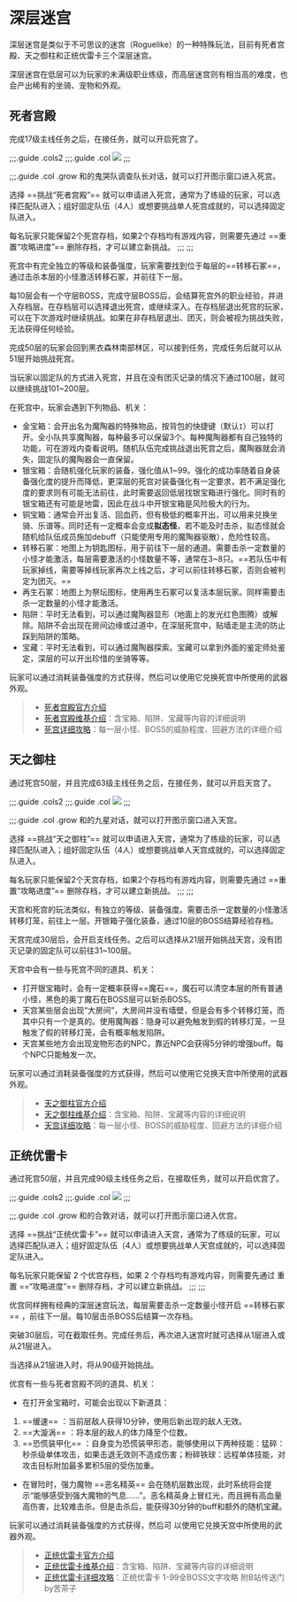 # 深层迷宫

深层迷宫是类似于不可思议的迷宫（Roguelike）的一种特殊玩法，目前有死者宫殿、天之御柱和正统优雷卡三个深层迷宫。

深层迷宫在低层可以为玩家的未满级职业练级，而高层迷宫则有相当高的难度，也会产出稀有的坐骑、宠物和外观。

## 死者宫殿

完成17级主线任务<Quest name="消失在铜铃中的梦" type="main" />之后，在<Pos name="格里达尼亚新街" :x="12.0" :y="13.1" />接任务<Quest name="奇异地宫" type="plus" />，就可以开启死宫了。

;;;.guide .cols2
;;;.guide .col
<img src="./dd.assets/tpd.jpg"/>
;;;

;;;.guide .col .grow
和<Pos name="黑衣森林南部林区" :x="25.2" :y="20.6" />的鬼哭队调查队长对话，就可以打开图示窗口进入死宫。

选择 ==挑战“死者宫殿”== 就可以申请进入死宫，通常为了练级的玩家，可以选择匹配队进入；组好固定队伍（4人）或想要挑战单人死宫成就的，可以选择固定队进入。

每名玩家只能保留2个死宫存档，如果2个存档均有游戏内容，则需要先通过 ==重置“攻略进度”== 删除存档，才可以建立新挑战。
;;;
;;;

死宫中有完全独立的等级和装备强度，玩家需要找到位于每层的==转移石冢==，通过击杀本层的小怪激活转移石冢，并前往下一层。

每10层会有一个守层BOSS，完成守层BOSS后，会结算死宫外的职业经验，并进入存档层。在存档层可以选择退出死宫，或继续深入。在存档层退出死宫的玩家，可以在下次游戏时继续挑战。如果在非存档层退出、团灭，则会被视为挑战失败，无法获得任何经验。

完成50层的玩家会回到黑衣森林南部林区，可以接到任务<Quest name="深渊地宫" type="plus" />，完成任务后就可以从51层开始挑战死宫。

当玩家以固定队的方式进入死宫，并且在没有团灭记录的情况下通过100层，就可以继续挑战101~200层。

在死宫中，玩家会遇到下列物品、机关：
* 金宝箱：会开出名为魔陶器的特殊物品，按背包的快捷键（默认`I`）可以打开。全小队共享魔陶器，每种最多可以保留3个。每种魔陶器都有自己独特的功能，可在游戏内查看说明。随机队伍完成挑战退出死宫之后，魔陶器就会消失，固定队的魔陶器会一直保留。
* 银宝箱：会随机强化玩家的装备，强化值从1~99。强化的成功率随着自身装备强化度的提升而降低，更深层的死宫对装备强化有一定要求，若不满足强化度的要求则有可能无法前往，此时需要返回低层找银宝箱进行强化。同时有的银宝箱还有可能是地雷，因此在战斗中开银宝箱是风险极大的行为。
* 铜宝箱：通常会开出复活、回血药，但有极低的概率开出<item name="格尔莫拉陶器碎片" />，可以用来兑换坐骑、乐谱等。同时还有一定概率会变成**拟态怪**，若不能及时击杀，拟态怪就会随机给队伍成员施加<Status :id="1087" name="诅咒" />debuff（只能使用专用的魔陶器驱散），危险性较高。
* 转移石冢：地图上为钥匙图标，用于前往下一层的通道。需要击杀一定数量的小怪才能激活，每层需要激活的小怪数量不等，通常在3~8只。==若队伍中有玩家掉线，需要等掉线玩家再次上线之后，才可以前往转移石冢，否则会被判定为团灭。==
* 再生石冢：地图上为祭坛图标，使用再生石冢可以复活本层玩家。同样需要击杀一定数量的小怪才能激活。
* 陷阱：平时无法看到，可以通过魔陶器显形（地面上的发光红色图腾）或解除。陷阱不会出现在房间边缘或过道中，在深层死宫中，贴墙走是主流的防止踩到陷阱的策略。
* 宝藏：平时无法看到，可以通过魔陶器探索。宝藏可以拿到外面的鉴定师处鉴定，深层的<item name="金饰宝藏" />可以开出珍惜的坐骑等等。

玩家可以通过消耗装备强度的方式获得<item name="聚魔柄" />，然后可以使用它兑换死宫中所使用的武器外观。

> * [死者宫殿官方介绍](http://act.ff.sdo.com/project/170420deepdungeon/index.html)
> * [死者宫殿维基介绍](https://ff14.huijiwiki.com/wiki/%E6%AD%BB%E8%80%85%E5%AE%AB%E6%AE%BF)：含宝箱、陷阱、宝藏等内容的详细说明
> * [死宫详细攻略](https://bbs.nga.cn/read.php?tid=14509371)：每一层小怪、BOSS的威胁程度、回避方法的详细介绍

## 天之御柱

通过死宫50层，并且完成63级主线任务<Quest name="片刻的风平浪静" type="main" />之后，在<Pos name="红玉海" :x="6.2" :y="11.7" />接任务<Quest name="深渊的天之御柱" type="plus" />，就可以开启天宫了。

;;;.guide .cols2
;;;.guide .col
<img src="./dd.assets/hoh.jpg"/>
;;;

;;;.guide .col .grow
和<Pos name="红玉海" :x="21.4" :y="9.2" />的九星对话，就可以打开图示窗口进入天宫。

选择 ==挑战“天之御柱”== 就可以申请进入天宫，通常为了练级的玩家，可以选择匹配队进入；组好固定队伍（4人）或想要挑战单人天宫成就的，可以选择固定队进入。

每名玩家只能保留2个天宫存档，如果2个存档均有游戏内容，则需要先通过 ==重置“攻略进度”== 删除存档，才可以建立新挑战。
;;;
;;;

天宫和死宫的玩法类似，有独立的等级、装备强度。需要击杀一定数量的小怪激活转移灯笼，前往上一层。开银箱子强化装备，通过10层的BOSS结算经验存档。

天宫完成30层后，会开启支线任务<Quest name="我等虽为凡夫" type="plus" />。之后可以选择从21层开始挑战天宫，没有团灭记录的固定队可以前往31~100层。

天宫中会有一些与死宫不同的道具、机关：
* 打开银宝箱时，会有一定概率获得==魔石==，魔石可以清空本层的所有普通小怪，黑色的奥丁魔石在BOSS层可以斩杀BOSS。
* 天宫某些层会出现“大房间”，大房间并没有墙壁，但是会有多个转移灯笼，而其中只有一个是真的。使用魔陶器：隐身可以避免触发到假的转移灯笼，一旦触发了假的转移灯笼，会有概率触发陷阱。
* 天宫某些地方会出现宠物形态的NPC，靠近NPC会获得5分钟的增强buff。每个NPC只能触发一次。

玩家可以通过消耗装备强度的方式获得<item name="天之聚魔柄" />，然后可以使用它兑换天宫中所使用的武器外观。

> * [天之御柱官方介绍](http://act.ff.sdo.com/project/170420deepdungeon2/index.html)
> * [天之御柱维基介绍](https://ff14.huijiwiki.com/wiki/%E5%A4%A9%E4%B9%8B%E5%BE%A1%E6%9F%B1)：含宝箱、陷阱、宝藏等内容的详细说明
> * [天宫详细攻略](https://bbs.nga.cn/read.php?tid=16406640)：每一层小怪、BOSS的威胁程度、回避方法的详细介绍

## 正统优雷卡

通过死宫50层，并且完成90级主线任务<Quest name="晓月之终途" type="main" />之后，在<Pos name="摩杜纳" :x="21.8" :y="8.1" />接取任务<Quest name="谜团笼罩的正统优雷卡" type="plus" />，就可以开启优宫了。

;;;.guide .cols2
;;;.guide .col
<img src="./dd.assets/eo.jpg"/>
;;;

;;;.guide .col .grow
和<Pos name="摩杜纳" :x="34.8" :y="19.2" />的合敦对话，就可以打开图示窗口进入优宫。

选择 ==挑战“正统优雷卡”== 就可以申请进入天宫，通常为了练级的玩家，可以选择匹配队进入；组好固定队伍（4人）或想要挑战单人天宫成就的，可以选择固定队进入。
    
每名玩家只能保留 2 个优宫存档，如果 2 个存档均有游戏内容，则需要先通过 重置 ==“攻略进度”== 删除存档，才可以建立新挑战。
;;;
;;;

优宫同样拥有经典的深层迷宫玩法，每层需要击杀一定数量小怪开启 ==转移石冢== ，前往下一层。每10层击杀BOSS后结算一次存档。

突破30层后，可在<Pos name="摩杜纳" :x="34.7" :y="19.3" />截取任务<Quest name="强梁霸道终覆灭" type="plus" />。完成任务后，再次进入迷宫时就可选择从1层进入或从21层进入。

当选择从21层进入时，将从90级开始挑战。

优宫有一些与死者宫殿不同的道具、机关：

* 在打开金宝箱时，可能会出现以下新道具：
1.  ==缓速== ：当前层敌人获得10分钟<Status :id="3493" name="缓速" dispel />，使用后新出现的敌人无效。
2.  ==大漩涡== ：将本层的敌人的体力降至个位数。
3.  ==恐慌装甲化== ：自身变为恐慌装甲形态，能够使用以下两种技能：猛碎：秒杀级单体攻击，如果击退无效则不造成伤害；粉碎铁球：远程单体技能，对攻击目标附加最多累积5层的受伤加重。
* 在冒险时，强力魔物 ==恶名精英== 会在随机层数出现，此时系统将会提示“能够感受到强大魔物的气息……”。恶名精英身上冒红光，而且拥有高血量高伤害，比较难击杀。但是击杀后，能获得30分钟的buff和额外的随机宝藏。

玩家可以通过消耗装备强度的方式获得<item name="正统聚魔柄" />，然后可    以使用它兑换天宫中所使用的武器外观。

> * [正统优雷卡官方介绍](https://actff1.web.sdo.com/project/170420deepdungeon3/index.html)
> * [正统优雷卡维基介绍](https://ff14.huijiwiki.com/wiki/%E6%AD%A3%E7%BB%9F%E4%BC%98%E9%9B%B7%E5%8D%A1)：含宝箱、陷阱、宝藏等内容的详细说明
> * [正统优雷卡详细攻略](https://bbs.nga.cn/read.php?tid=36970853)：正统优雷卡 1-99全BOSS文字攻略 附B站传送门 by苦茶子